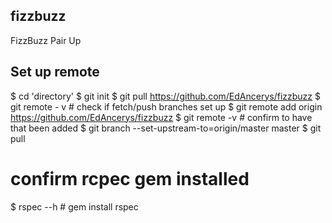 ## fizzbuzz
FizzBuzz Pair Up

## Set up remote 
$ cd 'directory'
$ git init
$ git pull https://github.com/EdAncerys/fizzbuzz
$ git remote - v # check if fetch/push branches set up
$ git remote add origin https://github.com/EdAncerys/fizzbuzz
$ git remote -v # confirm to have that been added
$ git branch --set-upstream-to=origin/master master
$ git pull

# confirm rcpec gem installed 
$ rspec --h # gem install rspec

